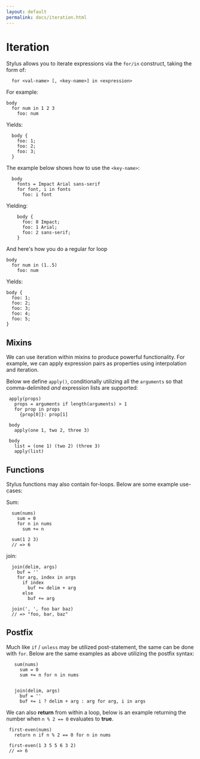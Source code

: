 ```yaml
---
layout: default
permalink: docs/iteration.html
---
```


# Iteration

 Stylus allows you to iterate expressions via the `for/in` construct, taking the form of:
 
      for <val-name> [, <key-name>] in <expression>

For example:

    body
      for num in 1 2 3
        foo: num

Yields:

      body {
        foo: 1;
        foo: 2;
        foo: 3;
      }

The example below shows how to use the `<key-name>`:

      body
        fonts = Impact Arial sans-serif
        for font, i in fonts
          foo: i font

Yielding:

        body {
          foo: 0 Impact;
          foo: 1 Arial;
          foo: 2 sans-serif;
        }

And here's how you do a regular for loop

    body
      for num in (1..5)
        foo: num

Yields:

    body {
      foo: 1;
      foo: 2;
      foo: 3;
      foo: 4;
      foo: 5;
    }
              
## Mixins

 We can use iteration within mixins to produce powerful functionality. For example, we can apply expression pairs as properties using interpolation and iteration. 
 
 Below we define `apply()`, conditionally utilizing all the `arguments` so that comma-delimited _and_ expression lists are supported:
 
     apply(props)
       props = arguments if length(arguments) > 1
       for prop in props
         {prop[0]}: prop[1]

     body
       apply(one 1, two 2, three 3)

     body
       list = (one 1) (two 2) (three 3)
       apply(list)

## Functions

 Stylus functions may also contain for-loops. Below are some example use-cases:

Sum:

      sum(nums)
        sum = 0
        for n in nums
          sum += n

      sum(1 2 3)
      // => 6

join:

      join(delim, args)
        buf = ''
        for arg, index in args
          if index
            buf += delim + arg
          else
            buf += arg

      join(', ', foo bar baz)
      // => "foo, bar, baz"

## Postfix

 Much like `if` / `unless` may be utilized post-statement, the same can be done with `for`. Below are the same examples as above utilizing the postfix syntax:
 
       sum(nums)
         sum = 0
         sum += n for n in nums


       join(delim, args)
         buf = ''
         buf += i ? delim + arg : arg for arg, i in args

 We can also __return__ from within a loop, below is an example returning the
 number when `n % 2 == 0` evaluates to __true__.
 
     first-even(nums)
       return n if n % 2 == 0 for n in nums

     first-even(1 3 5 5 6 3 2)
     // => 6
